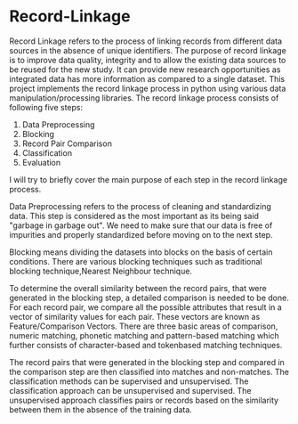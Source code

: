 # Record-Linkage
Record Linkage refers to the process of linking records from different data sources in the absence of unique identifiers. The purpose of 
record linkage is to improve data quality, integrity and to allow the existing data sources to be reused for the new study. It can 
provide new research opportunities as integrated data has more information as compared to a single dataset.
This project implements the record linkage process in python using various data manipulation/processing libraries.
The record linkage process consists of following five steps:

1. Data Preprocessing
2. Blocking
3. Record Pair Comparison
4. Classification
5. Evaluation

I will try to briefly cover the main purpose of each step in the record linkage process.

Data Preprocessing refers to the process of cleaning and standardizing data. This step is considered as the most important as its being said "garbage in garbage out". We need to make sure that our data is free of impurities and properly standardized before moving on to the next step.

Blocking means dividing the datasets into blocks on the basis of certain conditions. There are various blocking techniques such as traditional blocking technique,Nearest Neighbour technique.

To determine the overall similarity between the record pairs, that were generated in the blocking step, a detailed comparison is needed to be done. For each record
pair, we compare all the possible attributes that result in a vector of similarity values for each pair. These vectors are known as Feature/Comparison Vectors. There are three basic areas of comparison, numeric matching, phonetic matching and pattern-based matching which further consists of character-based and tokenbased matching techniques.

The record pairs that were generated in the blocking step and compared in the comparison step are then classified into matches and non-matches. The classification methods can be supervised and unsupervised. The classification approach can be unsupervised and supervised. The unsupervised approach classifies pairs or records based on the similarity between
them in the absence of the training data.
